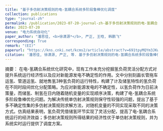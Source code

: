 ```yaml
---
title: "基于多仿射决策规则的电-氢耦合系统多阶段鲁棒优化调度"
collection: publications
type: "journal-zh"
permalink: /publication/2023-07-20-journal-zh-基于多仿射决策规则的电-氢耦合系统多阶段鲁棒优化调度
date: 2023-07-20
venue: "电力系统自动化"
paper_author: "潘思佳, <b>徐潇源*</b>, 严正, 王晗, 韩鹏飞"
corresponding: True
remark: "(EI)"
paperurl: "https://kns.cnki.net/kcms2/article/abstract?v=691tpyMQYm3JKwlVffXQDfpkkifbA1_bqyK6c4TEDt88vi7sLnxKv9RFU2FuWNXcc3h-ovsnWhSZMZPbJeAURZ3ieCVjEz1x4NiCkrM__x7dqCbOealOGQdRhiqmAK1oNibf3R6uoVYTotg_2N1CpKtWgfCOoEcJoCIP1Z2Zt1jC87-VBWV5Ta7xTN3gxs3bhZTHsuTVEAiy0BEV3VgXnzUl_otwt1DWQOX0pZhMGkoQDHKKSNqdFvfduGQ3ncIbfpZgce4g_3Y=&uniplatform=NZKPT&language=CHS"
citation: '潘思佳, 徐潇源, 严正, 等. 基于多仿射决策规则的电-氢耦合系统多阶段鲁棒优化调度[J]. 电力系统自动化, 2023, 47(20): 42-52.'
---
```


摘要：
在电-氢耦合系统优化研究中，现有工作未充分挖掘氢负荷灵活分配方式对提升系统运行经济性以及应对新能源发电不确定性的作用。文中分别刻画长管拖车运氢、管道运氢、就地售氢3种氢负荷的运行特性，构建了计及储氢特性的氢负荷在不同时段间优化分配策略。为应对新能源发电的不确定性，以氢负荷作为日前决策量，而储氢、制氢在日内随着随机变量的实现顺序决策，构建了电-氢耦合系统多阶段鲁棒优化问题。为解决传统单仿射决策规则保守性较强的问题，提出了基于多不确定性集的多仿射决策规则求解方法，对随机变量的不同实现采取不同的决策方式。仿真结果表明，氢负荷凭借储氢环节实现了灵活分配，提高了电-氢耦合系统运行的经济效益；多仿射决策规则所得结果的经济性优于单仿射决策规则，并为系统实时运行提供了调度方案。